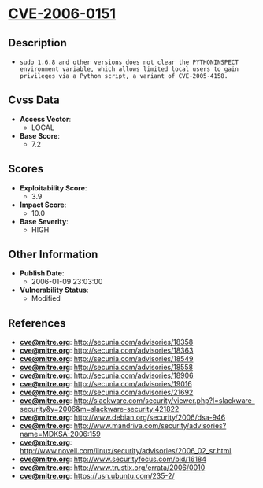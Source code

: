 
# [CVE-2006-0151](https://cve.mitre.org/cgi-bin/cvename.cgi?name=CVE-2006-0151)

## Description

- `sudo 1.6.8 and other versions does not clear the PYTHONINSPECT environment variable, which allows limited local users to gain privileges via a Python script, a variant of CVE-2005-4158.`

## Cvss Data

- **Access Vector**:
  - LOCAL
- **Base Score**:
  - 7.2

## Scores

- **Exploitability Score**:
  - 3.9
- **Impact Score**:
  - 10.0
- **Base Severity**:
  - HIGH

## Other Information

- **Publish Date**:
  - 2006-01-09 23:03:00
- **Vulnerability Status**:
  - Modified

## References

- **cve@mitre.org**: http://secunia.com/advisories/18358
- **cve@mitre.org**: http://secunia.com/advisories/18363
- **cve@mitre.org**: http://secunia.com/advisories/18549
- **cve@mitre.org**: http://secunia.com/advisories/18558
- **cve@mitre.org**: http://secunia.com/advisories/18906
- **cve@mitre.org**: http://secunia.com/advisories/19016
- **cve@mitre.org**: http://secunia.com/advisories/21692
- **cve@mitre.org**: http://slackware.com/security/viewer.php?l=slackware-security&y=2006&m=slackware-security.421822
- **cve@mitre.org**: http://www.debian.org/security/2006/dsa-946
- **cve@mitre.org**: http://www.mandriva.com/security/advisories?name=MDKSA-2006:159
- **cve@mitre.org**: http://www.novell.com/linux/security/advisories/2006_02_sr.html
- **cve@mitre.org**: http://www.securityfocus.com/bid/16184
- **cve@mitre.org**: http://www.trustix.org/errata/2006/0010
- **cve@mitre.org**: https://usn.ubuntu.com/235-2/

